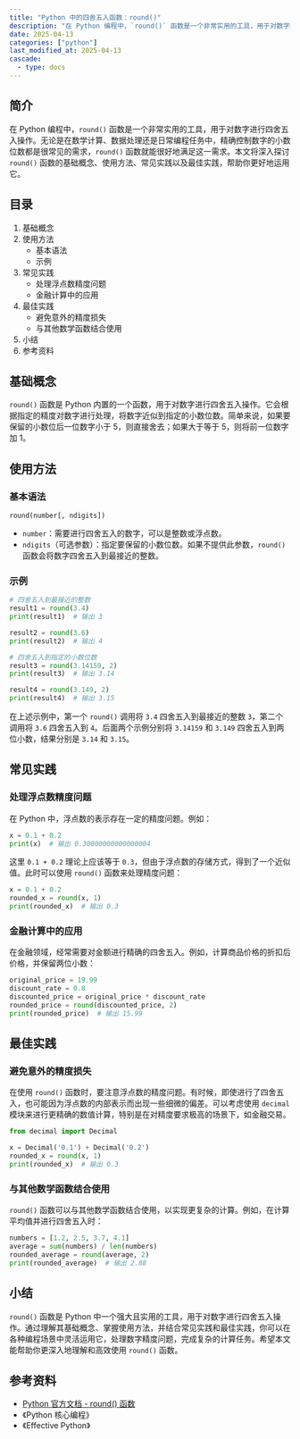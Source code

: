 ```yaml
---
title: "Python 中的四舍五入函数：round()"
description: "在 Python 编程中，`round()` 函数是一个非常实用的工具，用于对数字进行四舍五入操作。无论是在数学计算、数据处理还是日常编程任务中，精确控制数字的小数位数都是很常见的需求，`round()` 函数就能很好地满足这一需求。本文将深入探讨 `round()` 函数的基础概念、使用方法、常见实践以及最佳实践，帮助你更好地运用它。"
date: 2025-04-13
categories: ["python"]
last_modified_at: 2025-04-13
cascade:
  - type: docs
---
```



## 简介
在 Python 编程中，`round()` 函数是一个非常实用的工具，用于对数字进行四舍五入操作。无论是在数学计算、数据处理还是日常编程任务中，精确控制数字的小数位数都是很常见的需求，`round()` 函数就能很好地满足这一需求。本文将深入探讨 `round()` 函数的基础概念、使用方法、常见实践以及最佳实践，帮助你更好地运用它。

<!-- more -->
## 目录
1. 基础概念
2. 使用方法
    - 基本语法
    - 示例
3. 常见实践
    - 处理浮点数精度问题
    - 金融计算中的应用
4. 最佳实践
    - 避免意外的精度损失
    - 与其他数学函数结合使用
5. 小结
6. 参考资料

## 基础概念
`round()` 函数是 Python 内置的一个函数，用于对数字进行四舍五入操作。它会根据指定的精度对数字进行处理，将数字近似到指定的小数位数。简单来说，如果要保留的小数位后一位数字小于 5，则直接舍去；如果大于等于 5，则将前一位数字加 1。

## 使用方法
### 基本语法
`round(number[, ndigits])`

- `number`：需要进行四舍五入的数字，可以是整数或浮点数。
- `ndigits`（可选参数）：指定要保留的小数位数。如果不提供此参数，`round()` 函数会将数字四舍五入到最接近的整数。

### 示例
```python
# 四舍五入到最接近的整数
result1 = round(3.4)
print(result1)  # 输出 3

result2 = round(3.6)
print(result2)  # 输出 4

# 四舍五入到指定的小数位数
result3 = round(3.14159, 2)
print(result3)  # 输出 3.14

result4 = round(3.149, 2)
print(result4)  # 输出 3.15
```

在上述示例中，第一个 `round()` 调用将 `3.4` 四舍五入到最接近的整数 `3`，第二个调用将 `3.6` 四舍五入到 `4`。后面两个示例分别将 `3.14159` 和 `3.149` 四舍五入到两位小数，结果分别是 `3.14` 和 `3.15`。

## 常见实践
### 处理浮点数精度问题
在 Python 中，浮点数的表示存在一定的精度问题。例如：
```python
x = 0.1 + 0.2
print(x)  # 输出 0.30000000000000004
```
这里 `0.1 + 0.2` 理论上应该等于 `0.3`，但由于浮点数的存储方式，得到了一个近似值。此时可以使用 `round()` 函数来处理精度问题：
```python
x = 0.1 + 0.2
rounded_x = round(x, 1)
print(rounded_x)  # 输出 0.3
```

### 金融计算中的应用
在金融领域，经常需要对金额进行精确的四舍五入。例如，计算商品价格的折扣后价格，并保留两位小数：
```python
original_price = 19.99
discount_rate = 0.8
discounted_price = original_price * discount_rate
rounded_price = round(discounted_price, 2)
print(rounded_price)  # 输出 15.99
```

## 最佳实践
### 避免意外的精度损失
在使用 `round()` 函数时，要注意浮点数的精度问题。有时候，即使进行了四舍五入，也可能因为浮点数的内部表示而出现一些细微的偏差。可以考虑使用 `decimal` 模块来进行更精确的数值计算，特别是在对精度要求极高的场景下，如金融交易。
```python
from decimal import Decimal

x = Decimal('0.1') + Decimal('0.2')
rounded_x = round(x, 1)
print(rounded_x)  # 输出 0.3
```

### 与其他数学函数结合使用
`round()` 函数可以与其他数学函数结合使用，以实现更复杂的计算。例如，在计算平均值并进行四舍五入时：
```python
numbers = [1.2, 2.5, 3.7, 4.1]
average = sum(numbers) / len(numbers)
rounded_average = round(average, 2)
print(rounded_average)  # 输出 2.88
```

## 小结
`round()` 函数是 Python 中一个强大且实用的工具，用于对数字进行四舍五入操作。通过理解其基础概念、掌握使用方法，并结合常见实践和最佳实践，你可以在各种编程场景中灵活运用它，处理数字精度问题，完成复杂的计算任务。希望本文能帮助你更深入地理解和高效使用 `round()` 函数。

## 参考资料
- [Python 官方文档 - round() 函数](https://docs.python.org/3/library/functions.html#round)
- 《Python 核心编程》
- 《Effective Python》